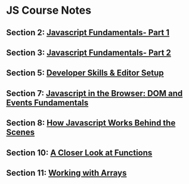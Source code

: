 # JS Course Notes

## Section 2: [Javascript Fundamentals- Part 1](2-js-fundamentals1.md)
## Section 3: [Javascript Fundamentals- Part 2](3-js-fundamentals2.md)
## Section 5: [Developer Skills & Editor Setup](05-developer-skills.md)
## Section 7: [Javascript in the Browser: DOM and Events Fundamentals](07-js-in-browser.md)
## Section 8: [How Javascript Works Behind the Scenes](08-js-behind-scenes.md)
## Section 10: [A Closer Look at Functions](10-functions.md )
## Section 11: [Working with Arrays](11-arrays.md)

